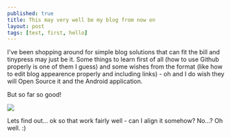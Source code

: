 ```yaml
---
published: true
title: This may very well be my blog from now on
layout: post
tags: [test, first, hello]
---
```

I've been shopping around for simple blog solutions that can fit the bill and tinypress may just be it. Some things to learn first of all (how to use Github properly is one of them I guess) and some wishes from the format (like how to edit blog appearence properly and including links) - oh and I do wish they will Open Source it and the Android application. 

But so far so good! 

![](https://s3-eu5.ixquick.com/cgi-bin/serveimage?url=http:%2F%2Ffc02.deviantart.net%2Ffs70%2Ff%2F2012%2F105%2F1%2F3%2Fminecraft_dirt_block_hd_by_benderxable-d4wbq8w.png&sp=1710840e43d1098ac917961c723fb5b9)

Lets find out... ok so that work fairly well - can I align it somehow? No...? Oh well. :)